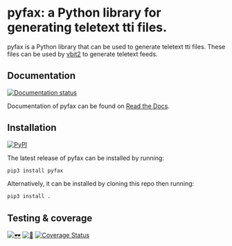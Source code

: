 # pyfax: a Python library for generating teletext tti files.

pyfax is a Python library that can be used to generate teletext tti files.
These files can be used by [vbit2](https://github.com/peterkvt80/vbit2) to
generate teletext feeds.

## Documentation 
[![Documentation status](https://readthedocs.org/projects/pyfax/badge/?version=latest)](https://pyfax.readthedocs.io/en/latest/?badge=latest)

Documentation of pyfax can be found on [Read the Docs](https://pyfax.readthedocs.io/en/latest/).

## Installation
[![PyPI](https://img.shields.io/pypi/v/pyfax?color=blue&label=PyPI&logo=pypi&logoColor=white)](https://pypi.org/project/pyfax/)

The latest release of pyfax can be installed by running:

```bash
pip3 install pyfax
```

Alternatively, it can be installed by cloning this repo then running:

```bash
pip3 install .
```

## Testing & coverage
[![🕶️](https://github.com/mscroggs/pyfax/actions/workflows/style-checks.yml/badge.svg)](https://github.com/mscroggs/pyfax/actions/workflows/style-checks.yml)
[![🧪](https://github.com/mscroggs/pyfax/actions/workflows/run-tests.yml/badge.svg)](https://github.com/mscroggs/pyfax/actions/workflows/run-tests.yml)
[![Coverage Status](https://coveralls.io/repos/github/mscroggs/pyfax/badge.svg?branch=main)](https://coveralls.io/github/mscroggs/pyfax?branch=main)
